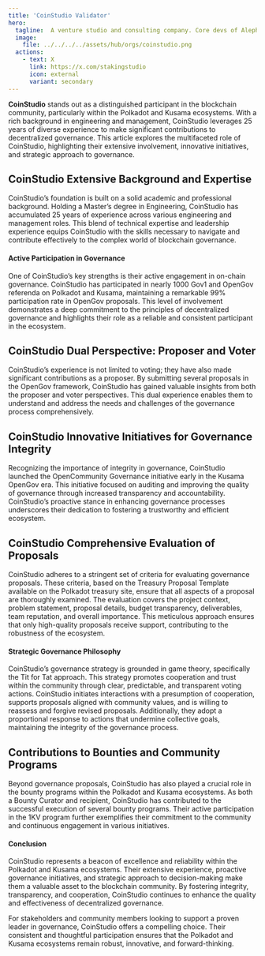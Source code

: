 ```yaml
---
title: 'CoinStudio Validator'
hero:
  tagline:  A venture studio and consulting company. Core devs of Aleph Zero.
  image: 
    file: ../../../../assets/hub/orgs/coinstudio.png
  actions:
    - text: X
      link: https://x.com/stakingstudio
      icon: external
      variant: secondary
---
```


**CoinStudio** stands out as a distinguished participant in the blockchain community, particularly within the Polkadot and Kusama ecosystems. With a rich background in engineering and management, CoinStudio leverages 25 years of diverse experience to make significant contributions to decentralized governance. This article explores the multifaceted role of CoinStudio, highlighting their extensive involvement, innovative initiatives, and strategic approach to governance.

## CoinStudio Extensive Background and Expertise
CoinStudio’s foundation is built on a solid academic and professional background. Holding a Master’s degree in Engineering, CoinStudio has accumulated 25 years of experience across various engineering and management roles. This blend of technical expertise and leadership experience equips CoinStudio with the skills necessary to navigate and contribute effectively to the complex world of blockchain governance.

#### Active Participation in Governance
One of CoinStudio’s key strengths is their active engagement in on-chain governance. CoinStudio has participated in nearly 1000 Gov1 and OpenGov referenda on Polkadot and Kusama, maintaining a remarkable 99% participation rate in OpenGov proposals. This level of involvement demonstrates a deep commitment to the principles of decentralized governance and highlights their role as a reliable and consistent participant in the ecosystem.

## CoinStudio Dual Perspective: Proposer and Voter
CoinStudio’s experience is not limited to voting; they have also made significant contributions as a proposer. By submitting several proposals in the OpenGov framework, CoinStudio has gained valuable insights from both the proposer and voter perspectives. This dual experience enables them to understand and address the needs and challenges of the governance process comprehensively.

## CoinStudio Innovative Initiatives for Governance Integrity
Recognizing the importance of integrity in governance, CoinStudio launched the OpenCommunity Governance initiative early in the Kusama OpenGov era. This initiative focused on auditing and improving the quality of governance through increased transparency and accountability. CoinStudio’s proactive stance in enhancing governance processes underscores their dedication to fostering a trustworthy and efficient ecosystem.

## CoinStudio Comprehensive Evaluation of Proposals
CoinStudio adheres to a stringent set of criteria for evaluating governance proposals. These criteria, based on the Treasury Proposal Template available on the Polkadot treasury site, ensure that all aspects of a proposal are thoroughly examined. The evaluation covers the project context, problem statement, proposal details, budget transparency, deliverables, team reputation, and overall importance. This meticulous approach ensures that only high-quality proposals receive support, contributing to the robustness of the ecosystem.

#### Strategic Governance Philosophy
CoinStudio’s governance strategy is grounded in game theory, specifically the Tit for Tat approach. This strategy promotes cooperation and trust within the community through clear, predictable, and transparent voting actions. CoinStudio initiates interactions with a presumption of cooperation, supports proposals aligned with community values, and is willing to reassess and forgive revised proposals. Additionally, they adopt a proportional response to actions that undermine collective goals, maintaining the integrity of the governance process.

## Contributions to Bounties and Community Programs
Beyond governance proposals, CoinStudio has also played a crucial role in the bounty programs within the Polkadot and Kusama ecosystems. As both a Bounty Curator and recipient, CoinStudio has contributed to the successful execution of several bounty programs. Their active participation in the 1KV program further exemplifies their commitment to the community and continuous engagement in various initiatives.

#### Conclusion
CoinStudio represents a beacon of excellence and reliability within the Polkadot and Kusama ecosystems. Their extensive experience, proactive governance initiatives, and strategic approach to decision-making make them a valuable asset to the blockchain community. By fostering integrity, transparency, and cooperation, CoinStudio continues to enhance the quality and effectiveness of decentralized governance.

For stakeholders and community members looking to support a proven leader in governance, CoinStudio offers a compelling choice. Their consistent and thoughtful participation ensures that the Polkadot and Kusama ecosystems remain robust, innovative, and forward-thinking.
